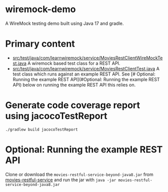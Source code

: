 # wiremock-demo
A WireMock testing demo built using Java 17 and gradle.

# Primary content

- [src/test/java/com/learnwiremock/service/MoviesRestClientWireMockTest.java](https://github.com/andrewShillito/wiremock-demo/blob/3d32820176ac4f4a6b7af937959c893a42b1872e/src/test/java/com/learnwiremock/service/MoviesRestClientWireMockTest.java) A wiremock based test class for a REST API.
- [src/test/java/com/learnwiremock/service/MoviesRestClientTest.java](https://github.com/andrewShillito/wiremock-demo/blob/fd982f3b8ae5f49865956e27efe2c80768690a32/src/test/java/com/learnwiremock/service/MoviesRestClientTest.java) A test class which runs against an example REST API. See [# Optional: Running the example REST API](#Optional: Running the example REST API) below on running the example REST API this relies on.

# Generate code coverage report using jacocoTestReport
`./gradlew build jacocoTestReport`

# Optional: Running the example REST API

Clone or download the `movies-restful-service-beyond-java8.jar` from [movies-restful-service](https://github.com/dilipsundarraj1/wiremock-for-java-developers/tree/master/movies-restful-service) and run the jar with `java -jar movies-restful-service-beyond-java8.jar`
